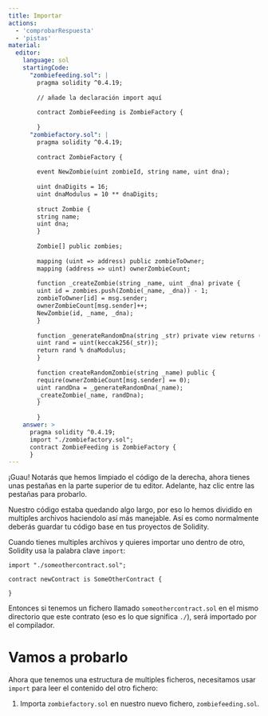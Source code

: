 ```yaml
---
title: Importar
actions:
  - 'comprobarRespuesta'
  - 'pistas'
material:
  editor:
    language: sol
    startingCode:
      "zombiefeeding.sol": |
        pragma solidity ^0.4.19;
        
        // añade la declaración import aquí
        
        contract ZombieFeeding is ZombieFactory {
        
        }
      "zombiefactory.sol": |
        pragma solidity ^0.4.19;
        
        contract ZombieFactory {
        
        event NewZombie(uint zombieId, string name, uint dna);
        
        uint dnaDigits = 16;
        uint dnaModulus = 10 ** dnaDigits;
        
        struct Zombie {
        string name;
        uint dna;
        }
        
        Zombie[] public zombies;
        
        mapping (uint => address) public zombieToOwner;
        mapping (address => uint) ownerZombieCount;
        
        function _createZombie(string _name, uint _dna) private {
        uint id = zombies.push(Zombie(_name, _dna)) - 1;
        zombieToOwner[id] = msg.sender;
        ownerZombieCount[msg.sender]++;
        NewZombie(id, _name, _dna);
        }
        
        function _generateRandomDna(string _str) private view returns (uint) {
        uint rand = uint(keccak256(_str));
        return rand % dnaModulus;
        }
        
        function createRandomZombie(string _name) public {
        require(ownerZombieCount[msg.sender] == 0);
        uint randDna = _generateRandomDna(_name);
        _createZombie(_name, randDna);
        }
        
        }
    answer: >
      pragma solidity ^0.4.19;
      import "./zombiefactory.sol";
      contract ZombieFeeding is ZombieFactory {
      }
---
```

¡Guau! Notarás que hemos limpiado el código de la derecha, ahora tienes unas pestañas en la parte superior de tu editor. Adelante, haz clic entre las pestañas para probarlo.

Nuestro código estaba quedando algo largo, por eso lo hemos dividido en multiples archivos haciendolo así más manejable. Así es como normalmente deberás guardar tu código base en tus proyectos de Solidity.

Cuando tienes multiples archivos y quieres importar uno dentro de otro, Solidity usa la palabra clave `import`:

    import "./someothercontract.sol";
    
    contract newContract is SomeOtherContract {
    
    }
    

Entonces si tenemos un fichero llamado `someothercontract.sol` en el mismo directorio que este contrato (eso es lo que significa `./`), será importado por el compilador.

# Vamos a probarlo

Ahora que tenemos una estructura de multiples ficheros, necesitamos usar `import` para leer el contenido del otro fichero:

1. Importa `zombiefactory.sol` en nuestro nuevo fichero, `zombiefeeding.sol`.